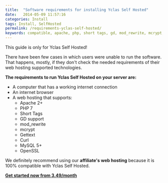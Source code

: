 ```yaml
---
title:  "Software requirements for installing Yclas Self Hosted"
date:   2014-05-09 11:57:16
categories: Install
tags: Install, SelfHosted
permalink: /requirements-yclas-self-hosted/
keywords: compatible, apache, php, short tags, gd, mod_rewrite, mcrypt, gettext, curl, mysql, hosting
---
```

<div class="alert alert-warning">
<strong><i class="glyphicon glyphicon-warning-sign"></i> </strong> This guide is only for Yclas Self Hosted!
</div>

There have been few cases in which users were unable to run the software. That happens, mostly, if they don't check the needed requirements of their web hosting supported technologies.

**The requirements to run Yclas Self Hosted on your server are:** 

- A computer that has a working internet connection 
- An internet browser 
- A web hosting that supports:
  * Apache 2+
  * PHP 7
  * Short Tags
  * GD support
  * mod_rewrite
  * mcrypt
  * Gettext
  * Curl
  * MySQL 5+
  * OpenSSL

We definitely recommend using our **affiliate's web hosting** because it is 100% compatible with Yclas Self Hosted.

**[Get started now from 3.49/month](https://yclas.com/self-hosted.html)**

